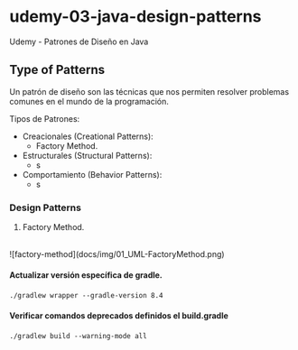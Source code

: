 # udemy-03-java-design-patterns
Udemy - Patrones de Diseño en Java

## Type of Patterns
Un patrón de diseño son las técnicas que nos permiten resolver problemas comunes en el mundo de la programación.

Tipos de Patrones:
- Creacionales (Creational Patterns):
  - Factory Method.
- Estructurales (Structural Patterns):
  - s 
- Comportamiento (Behavior Patterns):
  - s 
  
### Design Patterns
1. Factory Method.
<br>
![factory-method](docs/img/01_UML-FactoryMethod.png)

#### Actualizar versión específica de gradle.
`./gradlew wrapper --gradle-version 8.4`
#### Verificar comandos deprecados definidos el build.gradle
`./gradlew build --warning-mode all`

